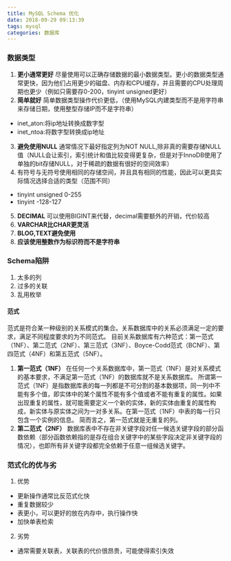 ```yaml
---
title: MySQL Schema 优化
date: 2018-09-29 09:13:39
tags: mysql
categories: 数据库
---
```


### 数据类型
1. **更小通常更好** 尽量使用可以正确存储数据的最小数据类型。更小的数据类型通常更快，因为他们占用更少的磁盘、内存和CPU缓存，并且需要的CPU处理周期也更少（例如只需要存0-200，tinyint unsigned更好）
2. **简单就好** 简单数据类型操作代价更低，（使用MySQL内建类型而不是用字符串来存储日期，使用整型存储IP而不是字符串）
 * inet_aton:将ip地址转换成数字型
 * inet_ntoa:将数字型转换成ip地址
3. **避免使用NULL** 通常情况下最好指定列为NOT NULL,除非真的需要存储NULL值（NULL会让索引，索引统计和值比较变得更复杂，但是对于InnoDB使用了单独的bit存储NULL，对于稀疏的数据有很好的空间效率）
4. 有符号与无符号使用相同的存储空间，并且具有相同的性能，因此可以更具实际情况选择合适的类型（范围不同）
 * tinyint unsigned 0-255
 * tinyint -128-127
5. **DECIMAL** 可以使用BIGINT来代替，decimal需要额外的开销，代价较高
6. **VARCHAR比CHAR更灵活**
7. **BLOG,TEXT避免使用**
8. **应该使用整数作为标识符而不是字符串**
<!--more-->

### Schema陷阱
1. 太多的列
2. 过多的关联
3. 乱用枚举

#### 范式
范式是符合某一种级别的关系模式的集合。关系数据库中的关系必须满足一定的要求，满足不同程度要求的为不同范式。
目前关系数据库有六种范式：第一范式（1NF）、第二范式（2NF）、第三范式（3NF）、Boyce-Codd范式（BCNF）、第四范式（4NF）和第五范式（5NF）。
1. **第一范式（1NF）** 
在任何一个关系数据库中，第一范式（1NF）是对关系模式的基本要求，不满足第一范式（1NF）的数据库就不是关系数据库。
所谓第一范式（1NF）是指数据库表的每一列都是不可分割的基本数据项，同一列中不能有多个值，即实体中的某个属性不能有多个值或者不能有重复的属性。如果出现重复的属性，就可能需要定义一个新的实体，新的实体由重复的属性构成，新实体与原实体之间为一对多关系。在第一范式（1NF）中表的每一行只包含一个实例的信息。
简而言之，第一范式就是无重复的列。
2. **第二范式（2NF）**
数据库表中不存在非关键字段对任一候选关键字段的部分函数依赖（部分函数依赖指的是存在组合关键字中的某些字段决定非关键字段的情况），也即所有非关键字段都完全依赖于任意一组候选关键字。

### 范式化的优与劣
1. 优势
 * 更新操作通常比反范式化快
 * 重复数据较少
 * 表更小，可以更好的放在内存中，执行操作快
 * 加快单表检索

2. 劣势
 * 通常需要关联表，关联表的代价很昂贵，可能使得索引失效
